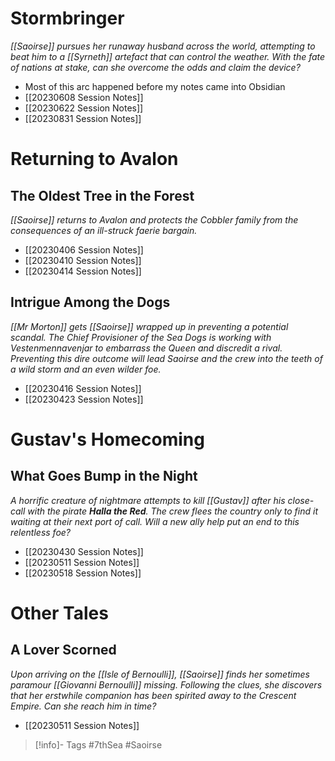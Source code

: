 # Stormbringer
*[[Saoirse]] pursues her runaway husband across the world, attempting to beat him to a [[Syrneth]] artefact that can control the weather.  With the fate of nations at stake, can she overcome the odds and claim the device?*
- Most of this arc happened before my notes came into Obsidian
- [[20230608 Session Notes]]
- [[20230622 Session Notes]]
- [[20230831 Session Notes]]

# Returning to Avalon
## The Oldest Tree in the Forest
*[[Saoirse]] returns to Avalon and protects the Cobbler family from the consequences of an ill-struck faerie bargain.*
- [[20230406 Session Notes]]
- [[20230410 Session Notes]]
- [[20230414 Session Notes]]

## Intrigue Among the Dogs
*[[Mr Morton]] gets [[Saoirse]] wrapped up in preventing a potential scandal.  The Chief Provisioner of the Sea Dogs is working with Vestenmennavenjar to embarrass the Queen and discredit a rival.  Preventing this dire outcome will lead Saoirse and the crew into the teeth of a wild storm and an even wilder foe.*
- [[20230416 Session Notes]]
- [[20230423 Session Notes]]

# Gustav's Homecoming
## What Goes Bump in the Night
*A horrific creature of nightmare attempts to kill [[Gustav]] after his close-call with the pirate **Halla the Red**.  The crew flees the country only to find it waiting at their next port of call.  Will a new ally help put an end to this relentless foe?*
- [[20230430 Session Notes]]
- [[20230511 Session Notes]]
- [[20230518 Session Notes]]

# Other Tales
## A Lover Scorned
*Upon arriving on the [[Isle of Bernoulli]], [[Saoirse]] finds her sometimes paramour [[Giovanni Bernoulli]] missing.  Following the clues, she discovers that her erstwhile companion has been spirited away to the Crescent Empire.  Can she reach him in time?*
- [[20230511 Session Notes]]

> [!info]- Tags
> #7thSea #Saoirse 
